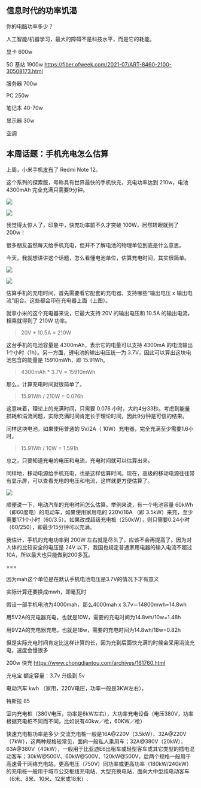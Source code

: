 ## 信息时代的功率饥渴

你的电脑功率多少？

人工智能/机器学习，最大的障碍不是科技水平，而是它的耗能。



显卡 600w

5G 基站 1900w 
https://fiber.ofweek.com/2021-07/ART-8460-2100-30508173.html

服务器 700w

PC 250w

笔记本 40-70w

显示器 30w

空调 

## 本周话题：手机充电怎么估算

上周，小米手机[发布](https://m.21jingji.com/article/20221027/herald/c4b4fa8fa8962a50fa416fccf43dacaf.html)了 Redmi Note 12。

这个系列的探索版，号称具有世界最快的手机快充，充电功率达到 210w，电池 4300mAh 完全充满只需要9分钟。

![](https://cdn.beekka.com/blogimg/asset/202210/bg2022102905.webp)

![](https://cdn.beekka.com/blogimg/asset/202210/bg2022102906.webp)

我觉得太惊人了，印象中，快充功率前不久才突破 100W，居然转眼就到了 200w！

很多朋友虽然每天给手机充电，但并不了解电池的物理单位到底是什么意思。

今天，我就想讲讲这个话题，怎么看懂电池单位，估算充电时间，其实很简单。

![](https://cdn.beekka.com/blogimg/asset/202210/bg2022102908.webp)

![](https://cdn.beekka.com/blogimg/asset/202210/bg2022102909.webp)

估算手机的充电时间，首先需要看它配套的充电器，支持哪些“输出电压 x 输出电流”组合。这些都会印在充电器上面（上图）。

就拿小米的这个充电器来说，它最大支持 20V 的输出电压和 10.5A 的输出电流，相乘就得到了 210W 功率。

> 20V * 10.5A = 210W

这台手机的电池容量是 4300mAh，表示它的电量可以支持 4300mA 的电流输出1个小时（1h）。另一方面，锂电池的输出电压统一为 3.7V，因此可以算出这块电池包含的能量是 15910mWh，即 15.91Wh。

> 4300mAh * 3.7V = 15910mWh  

那么，计算充电时间就很简单了。

> 15.91Wh / 210W = 0.076h

这意味着，理论上的充满时间，只需要 0.076 小时，大约4分33秒。考虑到能量损耗和涓流问题，实际充满时间肯定长于理论时间，因此9分钟是可信的结果。

同样这块电池，如果使用普通的 5V/2A（ 10W）充电器，完全充满至少需要1.6小时。

> 15.91Wh / 10W = 1.591h

总之，只要知道充电的电压和电流，充电时间就可以估算出来。

同样地，移动电源给手机充电，也是这样估算时间。现在，高级的移动电源往往带有显示屏，可以查看充电的电压和电流，这样就更方便估算了。

![](https://cdn.beekka.com/blogimg/asset/202210/bg2022102910.webp)

顺便说一下，电动汽车的充电时间怎么估算。举例来说，有一个电池容量 60kWh（即60度电）的电动车，如果使用家用电的 220V/16A （即 3.5kW）来充，至少需要17.1个小时（60/3.5）。如果改成超级充电桩（250kW），则只需要0.24小时（60/250），即最少15分钟可以充满。

我估计，手机的充电功率到 200W 左右就是尽头了，应该不会再提高了。因为对人体的比较安全的电压是 24V 以下，我国也规定普通家用电器的输入电流不超过 10A，所以最大也只能做到200多瓦。

===

因为mah这个单位是在默认手机电池电压是3.7V的情况下才有意义

实际计算还要换成mwh，即毫瓦时

假设一部手机电池为4000mah，那么4000mah  x  3.7v＝14800mwh=14.8wh

用5V2A的充电器充电，也就是10W，需要的充电时间为14.8wh/10w=1.48h

用9V2A的充电器充电，也就是18w，需要的充电时间为14.8wh/18w=0.82h

但是实际充电时间肯定比这样计算的长，因为充到后面快充满的时候会采用涓流充电，速度会慢很多

200w 快充 https://www.chongdiantou.com/archives/161760.html

充电宝 额定容量：3.7v 升级到 5v

电动汽车 kwh
（家用，220V电压，功率一般是3KW左右），

特斯拉 85

室内充电桩（380V电压，功率是6kW左右），大功率充电设备（电压380V，功率根据充电桩不同而不同，比如说有40kw／枪，60KW／枪）

快速充电桩功率是多少 交流充电桩一般是16A@220V（3.5kW）、32A@220V（7kW），这两种规格较常见，面向一般私人乘用车；32A@380V（20kW），63A@380V（40kW），一般用于比亚迪E6出租车或轻型客车或其它类型的插电混动客车；30kW@500V、60kW@500V、120kW@500V，后两个规格一般用于高速骨干网络充电站。更高电压（750V）同功率或更高功率（180kW/240kW）的充电桩一般用于城市公交枢纽充电站、大型充换电站，面向大中型纯电动客车（6米、8米、10米、12米或18米）.